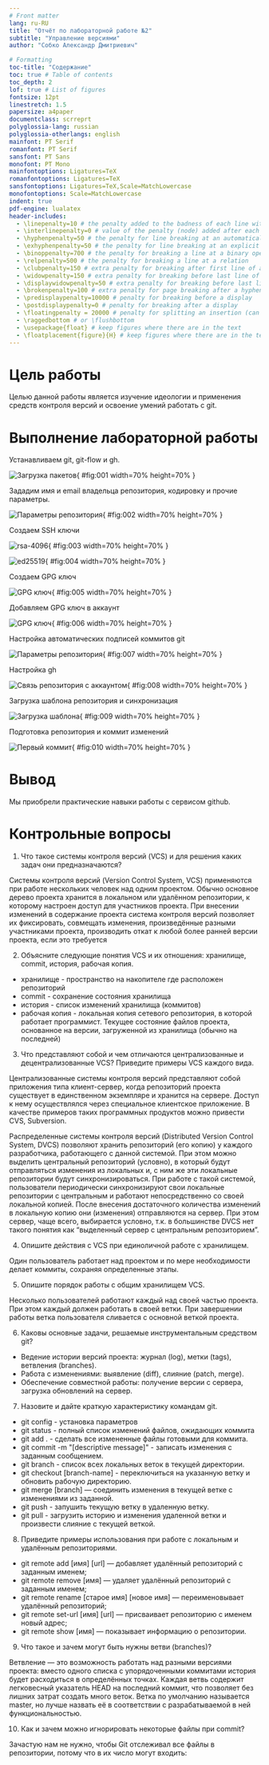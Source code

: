 ```yaml
---
# Front matter
lang: ru-RU
title: "Отчёт по лабораторной работе №2"
subtitle: "Управление версиями"
author: "Собко Александр Дмитриевич"

# Formatting
toc-title: "Содержание"
toc: true # Table of contents
toc_depth: 2
lof: true # List of figures
fontsize: 12pt
linestretch: 1.5
papersize: a4paper
documentclass: scrreprt
polyglossia-lang: russian
polyglossia-otherlangs: english
mainfont: PT Serif
romanfont: PT Serif
sansfont: PT Sans
monofont: PT Mono
mainfontoptions: Ligatures=TeX
romanfontoptions: Ligatures=TeX
sansfontoptions: Ligatures=TeX,Scale=MatchLowercase
monofontoptions: Scale=MatchLowercase
indent: true
pdf-engine: lualatex
header-includes:
  - \linepenalty=10 # the penalty added to the badness of each line within a paragraph (no associated penalty node) Increasing the value makes tex try to have fewer lines in the paragraph.
  - \interlinepenalty=0 # value of the penalty (node) added after each line of a paragraph.
  - \hyphenpenalty=50 # the penalty for line breaking at an automatically inserted hyphen
  - \exhyphenpenalty=50 # the penalty for line breaking at an explicit hyphen
  - \binoppenalty=700 # the penalty for breaking a line at a binary operator
  - \relpenalty=500 # the penalty for breaking a line at a relation
  - \clubpenalty=150 # extra penalty for breaking after first line of a paragraph
  - \widowpenalty=150 # extra penalty for breaking before last line of a paragraph
  - \displaywidowpenalty=50 # extra penalty for breaking before last line before a display math
  - \brokenpenalty=100 # extra penalty for page breaking after a hyphenated line
  - \predisplaypenalty=10000 # penalty for breaking before a display
  - \postdisplaypenalty=0 # penalty for breaking after a display
  - \floatingpenalty = 20000 # penalty for splitting an insertion (can only be split footnote in standard LaTeX)
  - \raggedbottom # or \flushbottom
  - \usepackage{float} # keep figures where there are in the text
  - \floatplacement{figure}{H} # keep figures where there are in the text
---
```


# Цель работы

Целью данной работы является изучение идеологии и применения средств контроля версий и освоение умений работать с git.

# Выполнение лабораторной работы

Устанавливаем git, git-flow и gh.

![Загрузка пакетов](image/01.png){ #fig:001 width=70% height=70% }

Зададим имя и email владельца репозитория, кодировку и прочие параметры.

![Параметры репозитория](image/02.png){ #fig:002 width=70% height=70% }

Создаем SSH ключи

![rsa-4096](image/03.png){ #fig:003 width=70% height=70% }

![ed25519](image/04.png){ #fig:004 width=70% height=70% }

Создаем GPG ключ

![GPG ключ](image/05.png){ #fig:005 width=70% height=70% }

Добавляем GPG ключ в аккаунт

![GPG ключ](image/06.png){ #fig:006 width=70% height=70% }

Настройка автоматических подписей коммитов git

![Параметры репозитория](image/07.png){ #fig:007 width=70% height=70% }

Настройка gh

![Связь репозитория с аккаунтом](image/08.png){ #fig:008 width=70% height=70% }

Загрузка шаблона репозитория и синхронизация

![Загрузка шаблона](image/09.png){ #fig:009 width=70% height=70% }

Подготовка репозитория и коммит изменений

![Первый коммит](image/10.png){ #fig:010 width=70% height=70% }

# Вывод

Мы приобрели практические навыки работы с сервисом github.

# Контрольные вопросы

1. Что такое системы контроля версий (VCS) и для решения каких задач они предназначаются?

Системы контроля версий (Version Control System, VCS) применяются при работе нескольких человек над одним проектом. Обычно основное дерево проекта хранится в локальном
или удалённом репозитории, к которому настроен доступ для участников проекта. При
внесении изменений в содержание проекта система контроля версий позволяет их
фиксировать, совмещать изменения, произведённые разными участниками проекта,
производить откат к любой более ранней версии проекта, если это требуется

2. Объясните следующие понятия VCS и их отношения: хранилище, commit, история, рабочая копия.

* хранилище - пространство на накопителе где расположен репозиторий
* commit - сохранение состояния хранилища 
* история - список изменений хранилища (коммитов)
* рабочая копия - локальная копия сетевого репозитория, в которой работает программист. Текущее состояние файлов проекта, основанное на версии, загруженной из хранилища (обычно на последней)

3. Что представляют собой и чем отличаются централизованные и децентрализованные VCS? Приведите примеры VCS каждого вида.

Централизованные системы контроля версий представляют собой приложения типа клиент-сервер, когда репозиторий проекта существует в единственном экземпляре и хранится на сервере. Доступ к нему осуществлялся через специальное клиентское приложение. В качестве примеров таких программных продуктов можно привести CVS, Subversion.

Распределенные системы контроля версий (Distributed Version Control System, DVCS) позволяют хранить репозиторий (его копию) у каждого разработчика, работающего с данной системой. При этом можно выделить центральный репозиторий (условно), в который будут отправляться изменения из локальных и, с ним же эти локальные репозитории будут синхронизироваться. При работе с такой системой, пользователи периодически синхронизируют свои локальные репозитории с центральным и работают непосредственно со своей локальной копией. После внесения достаточного количества изменений в локальную копию они (изменения) отправляются на сервер. При этом сервер, чаще всего, выбирается условно, т.к. в большинстве DVCS нет такого понятия как “выделенный сервер с центральным репозиторием”.

4. Опишите действия с VCS при единоличной работе с хранилищем.

Один пользователь работает над проектом и по мере необходимости делает коммиты, сохраняя определенные этапы.

5. Опишите порядок работы с общим хранилищем VCS.

Несколько пользователей работают каждый над своей частью проекта. При этом каждый должен работать в своей ветки. При завершении работы ветка пользователя сливается с основной веткой проекта. 

6. Каковы основные задачи, решаемые инструментальным средством git?

* Ведение истории версий проекта: журнал (log), метки (tags), ветвления (branches).
* Работа с изменениями: выявление (diff), слияние (patch, merge).
* Обеспечение совместной работы: получение версии с сервера, загрузка обновлений на сервер.

7. Назовите и дайте краткую характеристику командам git.

* git config - установка параметров
* git status - полный список изменений файлов, ожидающих коммита
* git add . - сделать все измененные файлы готовыми для коммита.
* git commit -m "[descriptive message]" - записать изменения с заданным сообщением.
* git branch - список всех локальных веток в текущей директории.
* git checkout [branch-name] - переключиться на указанную ветку и обновить рабочую директорию.
* git merge [branch] — соединить изменения в текущей ветке с изменениями из заданной.
* git push - запушить текущую ветку в удаленную ветку.
* git pull - загрузить историю и изменения удаленной ветки и произвести слияние с текущей веткой.

8. Приведите примеры использования при работе с локальным и удалённым репозиториями.

* git remote add [имя] [url] — добавляет удалённый репозиторий с заданным именем;
* git remote remove [имя] — удаляет удалённый репозиторий с заданным именем;
* git remote rename [старое имя] [новое имя] — переименовывает удалённый репозиторий;
* git remote set-url [имя] [url] — присваивает репозиторию с именем новый адрес;
* git remote show [имя] — показывает информацию о репозитории.

9. Что такое и зачем могут быть нужны ветви (branches)?

Ветвление — это возможность работать над разными версиями проекта: вместо одного списка с упорядоченными коммитами история будет расходиться в определённых точках. Каждая ветвь содержит легковесный указатель HEAD на последний коммит, что позволяет без лишних затрат создать много веток. Ветка по умолчанию называется master, но лучше назвать её в соответствии с разрабатываемой в ней функциональностью.

10. Как и зачем можно игнорировать некоторые файлы при commit?

Зачастую нам не нужно, чтобы Git отслеживал все файлы в репозитории, потому что в их число могут входить: